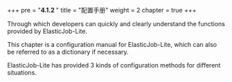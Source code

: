 +++
pre = "<b>4.1.2 </b>"
title = "配置手册"
weight = 2
chapter = true
+++

Through which developers can quickly and clearly understand the functions provided by ElasticJob-Lite.

This chapter is a configuration manual for ElasticJob-Lite, which can also be referred to as a dictionary if necessary.

ElasticJob-Lite has provided 3 kinds of configuration methods for different situations. 
